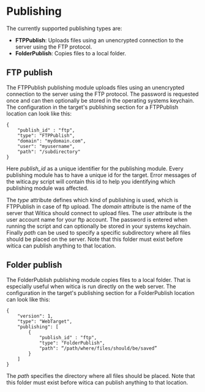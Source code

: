 # Publishing
The currently supported publishing types are:

* **FTPPublish**: Uploads files using an unencrypted connection to the server using the FTP protocol.
* **FolderPublish**: Copies files to a local folder.

## FTP publish
The FTPPublish publishing module uploads files using an unencrypted connection to the server using the FTP protocol. The password is requested once and can then optionally be stored in the operating systems keychain. The configuration in the target's publishing section for a FTPPublish location can look like this:

	{
		"publish_id" : "ftp",
		"type": "FTPPublish",
		"domain": "mydomain.com",
		"user": "myusername",
		"path": "/subdirectory" 
	}

Here *publish_id* as a unique identifier for the publishing module. Every publishing module has to have a unique id for the target. Error messages of the witica.py script will contain this id to help you identifying which publishing module was affected.

The *type* attribute defines which kind of publishing is used, which is FTPPublish in case of ftp upload. The *domain* attribute is the name of the server that Witica should connect to upload files. The *user* attribute is the user account name for your ftp account. The password is entered when running the script and can optionally be stored in your systems keychain. Finally *path* can be used to specify a specific subdirectory where all files should be placed on the server. Note that this folder must exist before witica can publish anything to that location.

## Folder publish

The FolderPublish publishing module copies files to a local folder. That is especially useful when witica is run directly on the web server. The configuration in the target's publishing section for a FolderPublish location can look like this:

	{
		"version": 1,
		"type": "WebTarget",
		"publishing": [
			{
				"publish_id" : "ftp",
				"type": "FolderPublish",
				"path": “/path/where/files/should/be/saved” 
			}
		]
	}

The *path* specifies the directory where all files should be placed. Note that this folder must exist before witica can publish anything to that location.
